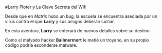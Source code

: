 
#Larry Ploter y La Clave Secreta del Wifi

Desde que en *Matrix* hubo un bug, la escuela se encuentra asediada por un virus
contra el que **Larry** y sus amigos deberán luchar.

En esta aventura, **Larry** se enterará de nuevos detalles sobre su destino.

Como el malvado hacker **Ballmermort** le metió un troyano,
en su propio código podría esconderse malware.
